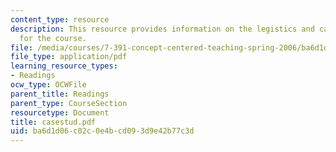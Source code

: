 ```yaml
---
content_type: resource
description: This resource provides information on the legistics and case studies
  for the course.
file: /media/courses/7-391-concept-centered-teaching-spring-2006/ba6d1d06c02c0e4bcd093d9e42b77c3d_casestud.pdf
file_type: application/pdf
learning_resource_types:
- Readings
ocw_type: OCWFile
parent_title: Readings
parent_type: CourseSection
resourcetype: Document
title: casestud.pdf
uid: ba6d1d06-c02c-0e4b-cd09-3d9e42b77c3d
---
```

